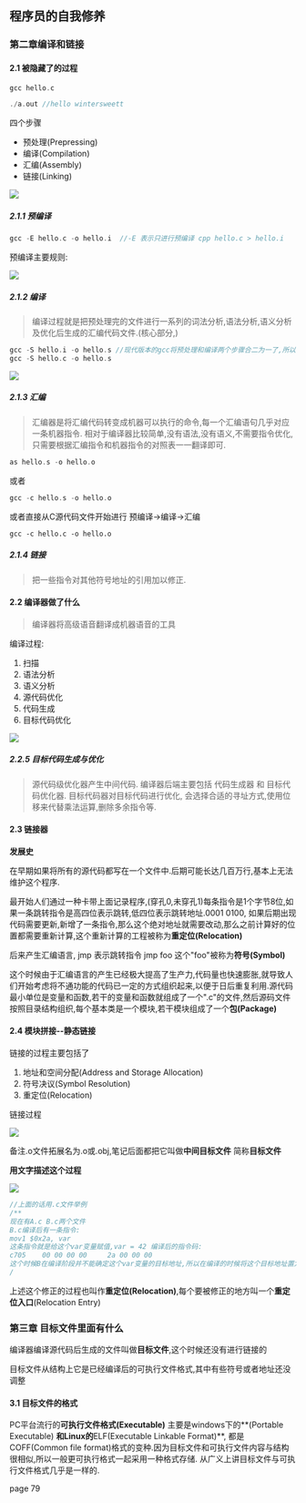 ## 程序员的自我修养

### 第二章编译和链接

#### 2.1 被隐藏了的过程

```c
gcc hello.c

./a.out //hello wintersweett
```

四个步骤

* 预处理(Prepressing)
* 编译(Compilation)
* 汇编(Assembly)
* 链接(Linking)

![](./1.png)

##### 2.1.1 预编译

```c
gcc -E hello.c -o hello.i  //-E 表示只进行预编译 cpp hello.c > hello.i
```

预编译主要规则:

![](./2.png)

##### 2.1.2 编译

> 编译过程就是把预处理完的文件进行一系列的词法分析,语法分析,语义分析及优化后生成的汇编代码文件.(核心部分,)

```c
gcc -S hello.i -o hello.s //现代版本的gcc将预处理和编译两个步骤合二为一了,所以可以直接调用一个命令
gcc -S hello.c -o hello.s
```

![](./3.png)

##### 2.1.3 汇编

> 汇编器是将汇编代码转变成机器可以执行的命令,每一个汇编语句几乎对应一条机器指令. 相对于编译器比较简单,没有语法,没有语义,不需要指令优化,只需要根据汇编指令和机器指令的对照表一一翻译即可.

```c
as hello.s -o hello.o
```

或者

```c
gcc -c hello.s -o hello.o
```

或者直接从C源代码文件开始进行 预编译->编译->汇编

```
gcc -c hello.c -o hello.o
```

##### 2.1.4 链接

> 把一些指令对其他符号地址的引用加以修正.

#### 2.2 编译器做了什么

> 编译器将高级语音翻译成机器语音的工具

编译过程:

1. 扫描
2. 语法分析
3. 语义分析
4. 源代码优化
5. 代码生成
6. 目标代码优化

![](./4.png)

##### 2.2.5 目标代码生成与优化

> 源代码级优化器产生中间代码. 编译器后端主要包括 代码生成器 和 目标代码优化器.  目标代码器对目标代码进行优化, 会选择合适的寻址方式,使用位移来代替乘法运算,删除多余指令等.

#### 2.3 链接器

**发展史**

在早期如果将所有的源代码都写在一个文件中.后期可能长达几百万行,基本上无法维护这个程序.

最开始人们通过一种卡带上面记录程序,(穿孔0,未穿孔1)每条指令是1个字节8位,如果一条跳转指令是高四位表示跳转,低四位表示跳转地址.0001 0100, 如果后期出现代码需要更新,新增了一条指令,那么这个绝对地址就需要改动,那么之前计算好的位置都需要重新计算,这个重新计算的工程被称为**重定位(Relocation)**

后来产生汇编语言, jmp 表示跳转指令 jmp foo  这个"foo"被称为**符号(Symbol)**

这个时候由于汇编语言的产生已经极大提高了生产力,代码量也快速膨胀,就导致人们开始考虑将不通功能的代码已一定的方式组织起来,以便于日后重复利用.源代码最小单位是变量和函数,若干的变量和函数就组成了一个".c"的文件,然后源码文件按照目录结构组织,每个基本类是一个模块,若干模块组成了一个**包(Package)**

#### 2.4 模块拼接--静态链接

链接的过程主要包括了

1. 地址和空间分配(Address and Storage Allocation)
2. 符号决议(Symbol Resolution)
3. 重定位(Relocation)

链接过程

![](./5.png)

备注.o文件拓展名为.o或.obj,笔记后面都把它叫做**中间目标文件** 简称**目标文件**

**用文字描述这个过程**

![](./6.png)

```c
//上面的话用.c文件举例
/**
现在有A.c B.c两个文件
B.c编译后有一条指令: 
mov1 $0x2a, var
这条指令就是给这个var变量赋值,var = 42 编译后的指令码:
c705 	00 00 00 00		2a 00 00 00
这个时候B在编译阶段并不能确定这个var变量的目标地址,所以在编译的时候将这个目标地址置为0,到了链接阶段,链接器将AB两个文件链接起来的时候再对这个0x42进行修正,假设A在编译后已经能确定地址值是0x1000 那么链接器会将这个 mov指令的目标地址修改承0x1000
/
```

上述这个修正的过程也叫作**重定位(Relocation)**,每个要被修正的地方叫一个**重定位入口**(Relocation Entry)

### 第三章 目标文件里面有什么

编译器编译源代码后生成的文件叫做**目标文件**,这个时候还没有进行链接的

目标文件从结构上它是已经编译后的可执行文件格式,其中有些符号或者地址还没调整

#### 3.1 目标文件的格式

PC平台流行的**可执行文件格式(Executable)** 主要是windows下的**(Portable Executable) **和Linux的**ELF(Executable Linkable Format)**, 都是COFF(Common file format)格式的变种.因为目标文件和可执行文件内容与结构很相似,所以一般更可执行格式一起采用一种格式存储. 从广义上讲目标文件与可执行文件格式几乎是一样的.

page 79